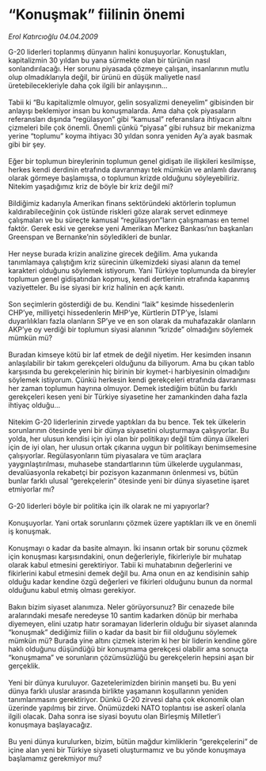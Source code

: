 # “Konuşmak” fiilinin önemi

*Erol Katırcıoğlu 04.04.2009*

<div class="taraf_structure_2col_1zq">
<div class="margen_n">



 <p>G-20 liderleri toplanmış dünyanın halini konuşuyorlar. Konuştukları, kapitalizmin 30 yıldan bu yana sürmekte olan bir türünün nasıl sonlandırılacağı. Her sorunu piyasada çözmeye çalışan, insanlarının mutlu olup olmadıklarıyla değil, bir ürünü en düşük maliyetle nasıl üretebilecekleriyle daha çok ilgili bir anlayışının... <br/><br/>Tabii ki “Bu kapitalizmle olmuyor, gelin sosyalizmi deneyelim” gibisinden bir anlayışı beklemiyor insan bu konuşmalarda. Ama daha çok piyasaların referansları dışında “regülasyon” gibi “kamusal” referanslara ihtiyacın altını çizmeleri bile çok önemli. Önemli çünkü “piyasa” gibi ruhsuz bir mekanizma yerine “toplumu” koyma ihtiyacı 30 yıldan sonra yeniden Ay’a ayak basmak gibi bir şey. <br/><br/>Eğer bir toplumun bireylerinin toplumun genel gidişatı ile ilişkileri kesilmişse, herkes kendi derdinin etrafında davranmayı tek mümkün ve anlamlı davranış olarak görmeye başlamışsa, o toplumun krizde olduğunu söyleyebiliriz. Nitekim yaşadığımız kriz de böyle bir kriz değil mi? <br/><br/>Bildiğimiz kadarıyla Amerikan finans sektöründeki aktörlerin toplumun kaldırabileceğinin çok üstünde riskleri göze alarak servet edinmeye çalışmaları ve bu süreçte kamusal “regülasyon”ların çalışmaması en temel faktör. Gerek eski ve gerekse yeni Amerikan Merkez Bankası’nın başkanları Greenspan ve Bernanke’nin söyledikleri de bunlar. <br/><br/>Her neyse burada krizin analizine girecek değilim. Ama yukarıda tanımlamaya çalıştığım kriz sürecinin ülkemizdeki siyasi alanın da temel karakteri olduğunu söylemek istiyorum. Yani Türkiye toplumunda da bireyler toplumun genel gidişatından kopmuş, kendi dertlerinin etrafında kapanmış vaziyetteler. Bu ise siyasi bir kriz halinin en açık kanıtı. <br/><br/>Son seçimlerin gösterdiği de bu. Kendini “laik” kesimde hissedenlerin CHP’ye, milliyetçi hissedenlerin MHP’ye, Kürtlerin DTP’ye, İslami duyarlılıkları fazla olanların SP’ye ve en son olarak da muhafazakâr olanların AKP’ye oy verdiği bir toplumun siyasi alanının “krizde” olmadığını söylemek mümkün mü? <br/><br/>Buradan kimseye kötü bir laf etmek de değil niyetim. Her kesimden insanın anlaşılabilir bir takım gerekçeleri olduğunu da biliyorum. Ama bu çıkan tablo karşısında bu gerekçelerinin hiç birinin bir kıymet-i harbiyesinin olmadığını söylemek istiyorum. Çünkü herkesin kendi gerekçeleri etrafında davranması her zaman toplumun hayrına olmuyor. Demek istediğim bütün bu farklı gerekçeleri kesen yeni bir Türkiye siyasetine her zamankinden daha fazla ihtiyaç olduğu... <br/><br/>Nitekim G-20 liderlerinin zirvede yaptıkları da bu bence. Tek tek ülkelerin sorunlarının ötesinde yeni bir dünya siyasetini oluşturmaya çalışıyorlar. Bu yolda, her ulusun kendisi için iyi olan bir politikayı değil tüm dünya ülkeleri için de iyi olan, her ulusun ortak çıkarına uygun bir politikayı benimsemesine çalışıyorlar. Regülasyonların tüm piyasalara ve tüm araçlara yaygınlaştırılması, muhasebe standartlarının tüm ülkelerde uygulanması, devalüasyonla rekabetçi bir pozisyon kazanmanın önlenmesi vs, bütün bunlar farklı ulusal “gerekçelerin” ötesinde yeni bir dünya siyasetine işaret etmiyorlar mı? <br/><br/>G-20 liderleri böyle bir politika için ilk olarak ne mi yapıyorlar? <br/><br/>Konuşuyorlar. Yani ortak sorunlarını çözmek üzere yaptıkları ilk ve en önemli iş konuşmak. <br/><br/>Konuşmayı o kadar da basite almayın. İki insanın ortak bir sorunu çözmek için konuşması karşısındakini, onun değerleriyle, fikirleriyle bir muhatap olarak kabul etmesini gerektiriyor. Tabii ki muhatabının değerlerini ve fikirlerini kabul etmesini demek değil bu. Ama onun en az kendisinin sahip olduğu kadar kendine özgü değerleri ve fikirleri olduğunu bunun da normal olduğunu kabul etmiş olması gerekiyor. <br/><br/>Bakın bizim siyaset alanımıza. Neler görüyorsunuz? Bir cenazede bile aralarındaki mesafe neredeyse 10 santim kadarken dönüp bir merhaba diyemeyen, elini uzatıp hatır soramayan liderlerin olduğu bir siyaset alanında “konuşmak” dediğimiz fiilin o kadar da basit bir fiil olduğunu söylemek mümkün mü? Burada yine altını çizmek isterim ki her bir liderin kendine göre haklı olduğunu düşündüğü bir konuşmama gerekçesi olabilir ama sonuçta “konuşmama” ve sorunların çözümsüzlüğü bu gerekçelerin hepsini aşan bir gerçeklik. <br/><br/>Yeni bir dünya kuruluyor. Gazetelerimizden birinin manşeti bu. Bu yeni dünya farklı uluslar arasında birlikte yaşamanın koşullarının yeniden tanımlanmasını gerektiriyor. Dünkü G-20 zirvesi daha çok ekonomik olan üzerinde yapılmış bir zirve. Önümüzdeki NATO toplantısı ise askerî olanla ilgili olacak. Daha sonra ise siyasi boyutu olan Birleşmiş Milletler’i konuşmaya başlayacağız. <br/><br/>Bu yeni dünya kurulurken, bizim, bütün mağdur kimliklerin “gerekçelerini” de içine alan yeni bir Türkiye siyaseti oluşturmamız ve bu yönde konuşmaya başlamamız gerekmiyor mu?</p>
<br/>
<br/>
<br/>



<br/>


<div id="taraf_not">
</div>

</div>


</div>
